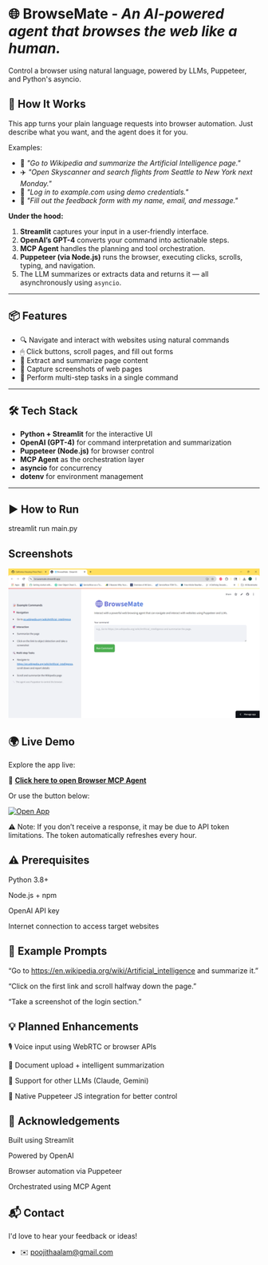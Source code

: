 # 🌐 BrowseMate - *An AI-powered agent that browses the web like a human.*

Control a browser using natural language, powered by LLMs, Puppeteer, and Python's asyncio.

## 🚀 How It Works

This app turns your plain language requests into browser automation. Just describe what you want, and the agent does it for you.

Examples:

- 🧠 *"Go to Wikipedia and summarize the Artificial Intelligence page."*
- ✈️ *"Open Skyscanner and search flights from Seattle to New York next Monday."*
- 🔐 *"Log in to example.com using demo credentials."*
- 📝 *"Fill out the feedback form with my name, email, and message."*

**Under the hood:**

1. **Streamlit** captures your input in a user-friendly interface.
2. **OpenAI’s GPT-4** converts your command into actionable steps.
3. **MCP Agent** handles the planning and tool orchestration.
4. **Puppeteer (via Node.js)** runs the browser, executing clicks, scrolls, typing, and navigation.
5. The LLM summarizes or extracts data and returns it — all asynchronously using `asyncio`.

---

## 📦 Features

- 🔍 Navigate and interact with websites using natural commands
- 🖱 Click buttons, scroll pages, and fill out forms
- 📝 Extract and summarize page content
- 📸 Capture screenshots of web pages
- 🔄 Perform multi-step tasks in a single command

---

## 🛠 Tech Stack

- **Python + Streamlit** for the interactive UI
- **OpenAI (GPT-4)** for command interpretation and summarization
- **Puppeteer (Node.js)** for browser control
- **MCP Agent** as the orchestration layer
- **asyncio** for concurrency
- **dotenv** for environment management

---

## ▶️ How to Run

streamlit run main.py



## Screenshots

![App Screenshot](https://github.com/PoojithaAlam/BrowseMate/blob/92f4185ec12708be640b376afab984055a971716/BrowseMate.png)


##  🌍 Live Demo

Explore the app live:

🔗 **[Click here to open Browser MCP Agent](https://browsemate.streamlit.app/)**

Or use the button below:

<p align="left">
  <a href="https://browsemate.streamlit.app/" target="_blank">
    <img src="https://raw.githubusercontent.com/streamlit/streamlit/develop/docs/_static/logo.png" alt="Open App" width="200"/>
  </a>
</p>

⚠️ Note: If you don’t receive a response, it may be due to API token limitations. The token automatically refreshes every hour.

## ⚠️ Prerequisites
Python 3.8+

Node.js + npm

OpenAI API key

Internet connection to access target websites


## 📄 Example Prompts

“Go to https://en.wikipedia.org/wiki/Artificial_intelligence and summarize it.”

“Click on the first link and scroll halfway down the page.”

“Take a screenshot of the login section.”


## 💡 Planned Enhancements

🎙️ Voice input using WebRTC or browser APIs

📄 Document upload + intelligent summarization

🧠 Support for other LLMs (Claude, Gemini)

🔧 Native Puppeteer JS integration for better control
## 🙌 Acknowledgements

Built using Streamlit

Powered by OpenAI

Browser automation via Puppeteer

Orchestrated using MCP Agent

## 📬 Contact

I'd love to hear your feedback or ideas!

- ✉️ poojithaalam@gmail.com
